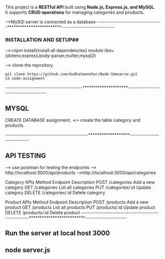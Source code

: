 This project is a  **RESTful API** built using **Node.js, Express.js, and MySQL**.  
It supports **CRUD operations** for managing categories and products.

-->MySQl server is connected as a database
---------------------------------*************************---------------------------

###    INSTALLATION AND SETUP##
-->>npm install{install all dependencies} module like={dotenv,express,body-parser,multer,mysql2}

--> clone the repository

    git clone https://github.com/dudhatmanohar/Node-Immverse.git
    cd node-assignment

---------------------------------------*********************-------------------------------------
## MYSQL ##
CREATE DATABASE assignment;
->> create the table category and products.

------------------------------------------*******************---------------------------
## API TESTING ###

--> use postman for testing the endpoints
--> http://localhost:3000/api/products
-->http://localhost:3000/api/categories

Category APIs
Method	Endpoint	Description
POST	/categories	Add a new category
GET	/categories	List all categories
PUT	/categories/:id	Update category
DELETE	/categories/:id	Delete category

Product APIs
Method	Endpoint	Description
POST	/products	Add a new product
GET	/products	List all products
PUT	/products/:id	Update product
DELETE	/products/:id	Delete product
---------------------------------------------------**************************---------------------

## Run the server at local host 3000
## node server.js
